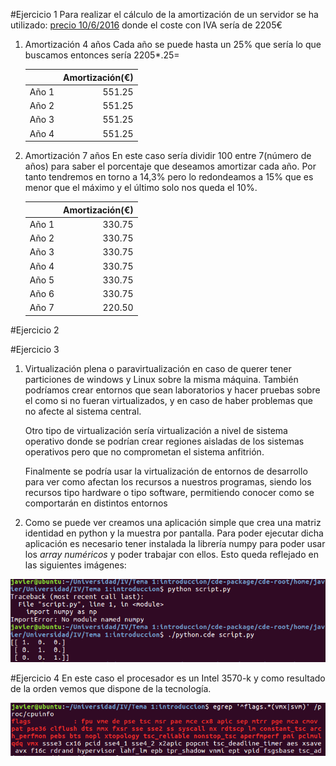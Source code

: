 #Ejercicio 1 
Para realizar el cálculo de la amortización de un servidor se ha utilizado:
[precio 10/6/2016](http://www.dynos.es/servidor-hp-proliant-dl385p-gen8-6344-2.6ghz-8gb-ddr3-sff-2u-887758954966__F0B21A.html)
donde el coste con IVA sería de 2205€


1. Amortización 4 años
	Cada año se puede hasta un 25% que sería lo que buscamos entonces sería 2205*.25=

	|      | Amortización(€) |
	|----: | ------------:|
	|Año 1 |      551.25  |
	|Año 2 |      551.25  |
	|Año 3 |      551.25  |
	|Año 4 |      551.25  |

2. Amortización 7 años
	En este caso sería dividir 100 entre 7(número de años) para saber el porcentaje que deseamos amortizar cada año. Por tanto tendremos en torno a 14,3% pero lo redondeamos a 15% que es menor que el máximo y el último solo nos queda el 10%.

	|      | Amortización(€) |
	|----: | ------------:|
	|Año 1 |      330.75  |
	|Año 2 |      330.75  |
	|Año 3 |      330.75  |
	|Año 4 |      330.75  |
	|Año 5 |      330.75  |
	|Año 6 |      330.75  |
	|Año 7 |      220.50  |


#Ejercicio 2 


#Ejercicio 3


1.	Virtualización plena o paravirtualización en caso de querer tener particiones de windows y Linux sobre la misma máquina. También podríamos crear entornos que sean laboratorios y hacer pruebas sobre el como si no fueran virtualizados, y en caso de haber problemas que no afecte al sistema central.

	Otro tipo de virtualización sería virtualización a nivel de sistema operativo donde se podrían crear regiones aisladas de los sistemas operativos pero que no comprometan el sistema anfitrión.

	Finalmente se podría usar la virtualización de entornos de desarrollo para ver como afectan los recursos a nuestros programas, siendo los recursos tipo hardware o tipo software, permitiendo conocer como se comportarán en distintos entornos

2. Como se puede ver creamos una aplicación simple que crea una matriz identidad en python y la muestra por pantalla. Para poder ejecutar dicha aplicación es necesario tener instalada la librería numpy para poder usar los *array numéricos* y poder trabajar con ellos. Esto queda reflejado en las siguientes imágenes:

![cde](img/cde.png#center)


#Ejercicio 4
En este caso el procesador es un Intel 3570-k y como resultado de la orden vemos que dispone de la tecnología.

![ssh](img/ssh.png)
	


